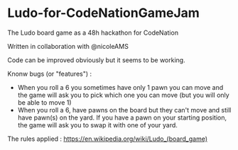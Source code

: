 # Ludo-for-CodeNationGameJam
The Ludo board game as a 48h hackathon for CodeNation

Written in collaboration with @nicoleAMS

Code can be improved obviously but it seems to be working.

Knonw bugs (or "features") : 
- When you roll a 6 you sometimes have only 1 pawn you can move and the game will ask you to pick which one you can move (but you will only be able to move 1)
- When you roll a 6, have pawns on the board but they can't move and still have pawn(s) on the yard. If you have a pawn on your starting position, the game will ask you to swap it with one of your yard.

The rules applied : https://en.wikipedia.org/wiki/Ludo_(board_game)
